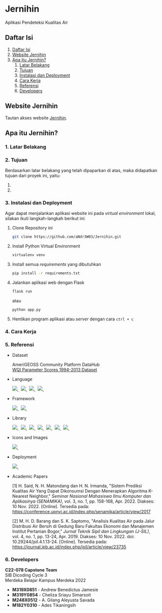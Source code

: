 # Jernihin

Aplikasi Pendeteksi Kualitas Air

## Daftar Isi

1. [Daftar Isi](#daftar-isi)
2. [Website Jernihin](#website-jernihin)
3. [Apa itu Jernihin?](#apa-itu-jernihin)
   1. [Latar Belakang](#1-latar-belakang)
   2. [Tujuan](#2-tujuan)
   3. [Instalasi dan Deployment](#3-instalasi-dan-deployment)
   4. [Cara Kerja](#4-cara-kerja)
   5. [Referensi](#5-referensi)
   6. [Developers](#6-developers)

## Website Jernihin

Tautan akses website [Jernihin](https://jernihin.up.railway.app 'Jernihin').

## Apa itu Jernihin?

### 1. Latar Belakang



### 2. Tujuan

Berdasarkan latar belakang yang telah dipaparkan di atas, maka didapatkan tujuan dari proyek ini, yaitu:

1. 
2. 

### 3. Instalasi dan Deployment

Agar dapat menjalankan aplikasi website ini pada *virtual environment* lokal, silakan ikuti langkah-langkah berikut ini:

1. Clone Repository ini
   ```bash
   git clone https://github.com/aNdr3W03/Jernihin.git
   ```

2. Install Python Virtual Environment
   ```bash
   virtualenv venv
   ```

3. Install semua *requirements* yang dibutuhkan
   ```bash
   pip install -r requirements.txt
   ```

4. Jalankan aplikasi web dengan Flask
   ```bash
   flask run
   ```
   atau
   ```bash
   python app.py
   ```

5. Hentikan program aplikasi atau *server* dengan cara `ctrl + c`

### 4. Cara Kerja



### 5. Referensi

- Dataset
  
  AmeriGEOSS Community Platform DataHub  
  [WQI Parameter Scores 1994-2013 Dataset](https://data.amerigeoss.org/dataset/wqi-parameter-scores-1994-2013-b0941 'Water Quality Index Parameter Scores 1994-2013 Dataset')
  
- Language
  
  <a href="https://www.w3schools.com/html" title="HTML5" target=_blank>
    <img src="https://img.shields.io/badge/html5-%23E34F26.svg?&style=for-the-badge&logo=html5&logoColor=white" />
  </a> &nbsp;
  <a href="https://www.w3schools.com/css" title="CSS3" target=_blank>
    <img src="https://img.shields.io/badge/css3-%231572B6.svg?&style=for-the-badge&logo=css3&logoColor=white" />
  </a> &nbsp;
  <a href="https://www.javascript.com" title="JavaScript" target=_blank>
    <img src="https://img.shields.io/badge/javascript-%23F7DF1E.svg?&style=for-the-badge&logo=javascript&logoColor=black" />
  </a> &nbsp;
  <a href="https://www.python.org" title="Python" target=_blank>
    <img src="https://img.shields.io/badge/python-3670A0.svg?style=for-the-badge&logo=python&logoColor=ffdd54" />
  </a> &nbsp;
  
- Framework
  
  <a href="https://getbootstrap.com" title="Bootstrap" target=_blank>
    <img src="https://img.shields.io/badge/bootstrap-%237952B3.svg?&style=for-the-badge&logo=bootstrap&logoColor=white" />
  </a> &nbsp;
  <a href="https://flask.palletsprojects.com" title="Flask" target=_blank>
    <img src="https://img.shields.io/badge/flask-%23000000.svg?&style=for-the-badge&logo=flask&logoColor=white" />
  </a> &nbsp;
  
- Library
  
  <a href="https://jquery.com" title="jQuery" target=_blank>
    <img src="https://img.shields.io/badge/jquery-%230769AD.svg?&style=for-the-badge&logo=jquery&logoColor=white" />
  </a> &nbsp;
  <a href="https://pandas.pydata.org" title="Pandas" target=_blank>
    <img src="https://img.shields.io/badge/pandas-%23150458.svg?&style=for-the-badge&logo=pandas&logoColor=white" />
  </a> &nbsp;
  <a href="https://numpy.org" title="NumPy" target=_blank>
    <img src="https://img.shields.io/badge/numpy-%23013243.svg?&style=for-the-badge&logo=numpy&logoColor=white" />
  </a> &nbsp;
  <a href="https://scikit-learn.org" title="scikit-learn" target=_blank>
    <img src="https://img.shields.io/badge/scikit--learn-%23F7931E.svg?&style=for-the-badge&logo=scikit-learn&logoColor=3499CD" />
  </a> &nbsp;
  <a href="https://matplotlib.org" title="Matplotlib" target=_blank>
    <img src="https://custom-icon-badges.demolab.com/badge/matplotlib-66baea.svg?style=for-the-badge&logo=matplotlib" />
  </a> &nbsp;
  <a href="https://seaborn.pydata.org" title="Seaborn" target=_blank>
    <img src="https://custom-icon-badges.demolab.com/badge/seaborn-white.svg?style=for-the-badge&logo=seaborn" />
  </a> &nbsp;
  <a href="https://docs.python.org/3/library/pickle.html" title="Pickle" target=_blank>
    <img src="https://img.shields.io/badge/pickle-%23ffffff.svg?style=for-the-badge&logo=pickle&logoColor=black" />
  </a> &nbsp;
  
- Icons and Images
  
  <a href="https://fontawesome.com" title="Font Awesome" target=_blank>
    <img src="https://img.shields.io/badge/font%20awesome-%23339AF0.svg?&style=for-the-badge&logo=font%20awesome&logoColor=white" />
  </a> &nbsp;
  
- Deployment
  
  <a href="https://railway.app" title="Railway App" target=_blank>
    <img src="https://custom-icon-badges.demolab.com/badge/railway-white.svg?style=for-the-badge&logo=railway-app" />
  </a> &nbsp;
  
- Academic Papers
  
  [1] H. Said, N. H. Matondang dan H. N. Irmanda, "Sistem Prediksi Kualitas Air Yang Dapat Dikonsumsi Dengan Menerapkan Algoritma K-Nearest Neighbor," *Seminar Nasional Mahasiswa Ilmu Komputer dan Aplikasinya (SENAMIKA)*, vol. 3, no. 1, pp. 158-168, Apr. 2022. Diakses: 10 Nov. 2022. [Online]. Tersedia pada: <a href="https://conference.upnvj.ac.id/index.php/senamika/article/view/2017" target=_blank>https://conference.upnvj.ac.id/index.php/senamika/article/view/2017</a>
  
  [2] M. H. D. Barang dan S. K. Saptomo, "Analisis Kualitas Air pada Jalur Distribusi Air Bersih di Gedung Baru Fakultas Ekonomi dan Manajemen Institut Pertanian Bogor," *Jurnal Teknik Sipil dan Lingkungan (J-SIL)*, vol. 4, no. 1, pp. 13-24, Apr. 2019. Diakses: 10 Nov. 2022. doi: 10.29244/jsil.4.1.13-24. [Online]. Tersedia pada: <a href="https://journal.ipb.ac.id/index.php/jsil/article/view/23735" target=_blank>https://journal.ipb.ac.id/index.php/jsil/article/view/23735</a>

### 6. Developers

**C22-078 Capstone Team**  
SIB Dicoding Cycle 3  
Merdeka Belajar Kampus Merdeka 2022  

- **M319X0851** - Andrew Benedictus Jamesie
- **M319Y0854** - Cheliza Sriayu Simarsoit
- **M248X0512** - A. Gilang Aleyusta Savada
- **M182Y0310** - Ades Tikaningsih

